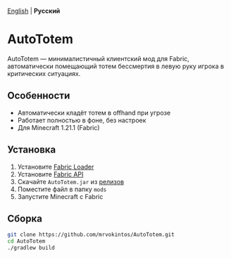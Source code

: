 [English](README.md) | **Русский**
# AutoTotem

AutoTotem — минималистичный клиентский мод для Fabric, автоматически помещающий тотем бессмертия в левую руку игрока в критических ситуациях.

## Особенности

- Автоматически кладёт тотем в offhand при угрозе
- Работает полностью в фоне, без настроек
- Для Minecraft 1.21.1 (Fabric)

## Установка

1. Установите [Fabric Loader](https://fabricmc.net/use/)
2. Установите [Fabric API](https://modrinth.com/mod/fabric-api)
3. Скачайте `AutoTotem.jar` из [релизов](https://github.com/mrvokintos/AutoTotem/releases)
4. Поместите файл в папку `mods`
5. Запустите Minecraft с Fabric

## Сборка

```bash
git clone https://github.com/mrvokintos/AutoTotem.git
cd AutoTotem
./gradlew build
